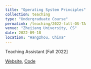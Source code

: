 ```yaml
---
title: "Operating System Principles"
collection: teaching
type: "Undergraduate Course"
permalink: /teaching/2022-fall-OS-TA
venue: "Zhejiang University, CS"
date: 2022-09-18
location: "Hangzhou, China"
---
```


Teaching Assistant [Fall 2022]

[Website](https://zju-sec.github.io/os22fall-stu/), [Code](https://github.com/ZJU-SEC/os22fall-stu)